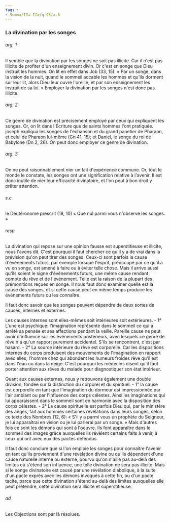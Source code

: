 ```yaml
---
tags : 
- Summa/IIa-IIæ/q.95/a.6
---
```


### La divination par les songes

###### arg. 1
Il semble que la divination par les songes ne soit pas illicite. Car il n'est pas illicite de profiter d'un enseignement divin. Or c'est en songe que Dieu instruit les hommes. On lit en effet dans Job (33, 15): « Par un songe, dans la vision de la nuit, quand le sommeil accable les hommes et qu'ils dorment sur leur lit, alors Dieu leur ouvre l'oreille, et par son enseignement les instruit de sa loi. » Employer la divination par les songes n'est donc pas illicite. 

###### arg. 2
Ce genre de divination est précisément employé par ceux qui expliquent les songes. Or, on lit dans l'Écriture que de saints hommes l'ont pratiquée. joseph expliqua les songes de l'échanson et du grand panetier de Pharaon, et celui de Pharaon lui-même (Gn 41, 15); et Daniel, le songe du roi de Babylone (Dn 2, 26). On peut donc employer ce genre de divination. 

###### arg. 3
On ne peut raisonnablement nier un fait d'expérience commune. Or, tout le monde le constate, les songes ont une signification relative à l'avenir. Il est donc inutile de nier leur efficacité divinatoire, et l'on peut à bon droit y prêter attention. 

###### s.c.
le Deutéronome prescrit (18, 10) « Que nul parmi vous n'observe les songes. » 

###### resp.
La divination qui repose sur une opinion fausse est superstitieuse et illicite, nous l'avons dit. C'est pourquoi il faut chercher ce qu'il y a de vrai dans la prévision qu'on peut tirer des songes. Ceux-ci sont parfois la cause d'événements futurs, par exemple lorsque l'esprit, préoccupé par ce qu'il a vu en songe, est amené à faire ou à éviter telle chose. Mais il arrive aussi qu'ils soient le signe d'événements futurs, une même cause rendant compte du rêve et de l'événement. Telle est la raison de la plupart des prémonitions reçues en songe. Il nous faut donc examiner quelle est la cause des songes, et si cette cause peut en même temps produire les événements futurs ou les connaître. 

Il faut donc savoir que les songes peuvent dépendre de deux sortes de causes, internes et externes. 

Les causes internes sont elles-mêmes soit intérieures soit extérieures. - 1° L'une est psychique: l'imagination représente dans le sommeil ce qui a arrêté sa pensée et ses affections pendant la veille. Pareille cause ne peut avoir d'influence sur les événements postérieurs, avec lesquels ce genre de rêve n'a qu'un rapport purement accidentel. S'ils se rencontrent, c'est par hasard. - 2° La source intérieure du rêve est corporelle. Car les dispositions internes du corps produisent des mouvements de l'imagination en rapport avec elles; l'homme chez qui abondent les humeurs froides rêve qu'il est dans l'eau ou dans la neige. C'est pourquoi les médecins disent qu'il faut porter attention aux rêves du malade pour diagnostiquer son état intérieur. 

Quant aux causes externes, nous y retrouvons également une double division, fondée sur la distinction du corporel et du spirituel. - 1° la cause est corporelle en tant que l'imagination du dormeur est impressionnée par l'air ambiant ou par l'influence des corps célestes. Ainsi les imaginations qui lui apparaissent dans le sommeil sont en harmonie avec la disposition des corps célestes. - 2° La cause spirituelle est parfois Dieu qui, par le ministère des anges, fait aux hommes certaines révélations dans leurs songes, selon ce texte des Nombres (12, 6): « S'il y a parmi vous un prophète du Seigneur, je lui apparaîtrai en vision ou je lui parlerai par un songe. » Mais d'autres fois ce sont les démons qui sont à l'oeuvre. Ils font apparaître dans le sommeil des images grâce auxquelles ils révèlent certains faits à venir, à ceux qui ont avec eux des pactes défendus. 

Il faut donc conclure que si l'on emploie les songes pour connaître l'avenir en tant qu'ils proviennent d'une révélation divine ou qu'ils dépendent d'une cause naturelle interne ou externe, pourvu qu'on n'aille pas au-delà des limites où s'étend son influence, une telle divination ne sera pas illicite. Mais si le songe divinatoire est causé par une révélation diabolique, à la suite d'un pacte exprès avec les démons invoqués à cette fin, ou d'un pacte tacite, parce que cette divination s'étend au-delà des limites auxquelles elle peut prétendre, cette divination sera illicite et superstitieuse. 

###### ad 
Les Objections sont par là résolues. 

